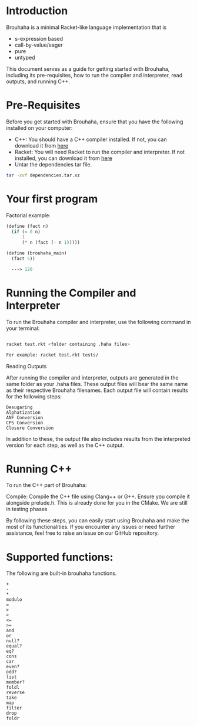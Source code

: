 # Introduction

Brouhaha is a minimal Racket-like language implementation that is 
* s-expression based
* call-by-value/eager
* pure
* untyped

This document serves as a guide for getting started with Brouhaha, including its pre-requisites, how to run the compiler and interpreter, read outputs, and running C++.
# Pre-Requisites

Before you get started with Brouhaha, ensure that you have the following installed on your computer:

* C++: You should have a C++ compiler installed. If not, you can download it from [here](https://clang.llvm.org/)
* Racket: You will need Racket to run the compiler and interpreter. If not installed, you can download it from [here](https://racket-lang.org)
* Untar the dependencies tar file. 
```sh
tar -xvf dependencies.tar.xz
```

# Your first program
Factorial example:
```scheme
(define (fact n)
  (if (= 0 n)
      1
      (* n (fact (- n 1)))))

(define (brouhaha_main)
  (fact 5))

  ---> 120
```

# Running the Compiler and Interpreter

To run the Brouhaha compiler and interpreter, use the following command in your terminal:

```bash

racket test.rkt <folder containing .haha files>

For example: racket test.rkt tests/
```
Reading Outputs

After running the compiler and interpreter, outputs are generated in the same folder as your .haha files. These output files will bear the same name as their respective Brouhaha filenames. Each output file will contain results for the following steps:

    Desugaring
    Alphatization
    ANF Conversion
    CPS Conversion
    Closure Conversion

In addition to these, the output file also includes results from the interpreted version for each step, as well as the C++ output.
# Running C++

To run the C++ part of Brouhaha:

Compile: Compile the C++ file using Clang++ or G++. Ensure you compile it alongside prelude.h. This is already done for you in the CMake. We are still in testing phases 


By following these steps, you can easily start using Brouhaha and make the most of its functionalities. If you encounter any issues or need further assistance, feel free to raise an issue on our GitHub repository.


# Supported functions:

The following are built-in brouhaha functions.
```
+ 
- 
* 
modulo 
= 
> 
< 
<= 
>= 
and
or
null? 
equal? 
eq? 
cons  
car
even?
odd?
list
member?
foldl
reverse
take
map
filter
drop
foldr
```

